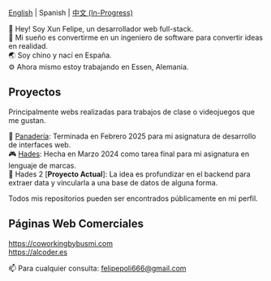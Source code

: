 [English](https://github.com/philipyang89/philipyang89/blob/main/README.md) | Spanish | [中文 (In-Progress)]()

👋 Hey! Soy Xun Felipe, un desarrollador web full-stack.  
💙 Mi sueño es convertirme en un ingeniero de software para convertir ideas en realidad.  
🌏 Soy chino y nací en España.  
⚙️ Ahora mismo estoy trabajando en Essen, Alemania.  

## Proyectos
Principalmente webs realizadas para trabajos de clase o videojuegos que me gustan.

🥖 [Panadería](https://philipyang89.github.io/buen-horno): Terminada en Febrero 2025 para mi asignatura de desarrollo de interfaces web.  
🎮 [Hades](https://philipyang89.github.io/hades): Hecha en Marzo 2024 como tarea final para mi asignatura en lenguaje de marcas.  
🔧 Hades 2 [**Proyecto Actual**]: La idea es profundizar en el backend para extraer data y vincularla a una base de datos de alguna forma.  

Todos mis repositorios pueden ser encontrados públicamente en mi perfil.  
## Páginas Web Comerciales
https://coworkingbybusmi.com  
https://alcoder.es  

📫 Para cualquier consulta: felipepoli666@gmail.com  
